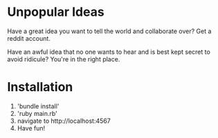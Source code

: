 Unpopular Ideas
===============

Have a great idea you want to tell the world and collaborate over? Get a reddit account.

Have an awful idea that no one wants to hear and is best kept secret to avoid ridicule? You're in the right place.

Installation
============

1. 'bundle install'
2. 'ruby main.rb'
3. navigate to http://localhost:4567
4. Have fun!
